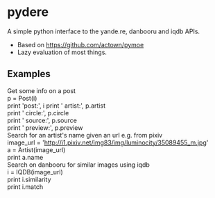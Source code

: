 pydere
======

A simple python interface to the yande.re, danbooru and iqdb APIs. 
  
- Based on https://github.com/actown/pymoe  
- Lazy evaluation of most things.  
  
Examples
--------
Get some info on a post  
    p = Post(i)  
    print 'post:', i
    print '    artist:', p.artist  
    print '    circle:', p.circle  
    print '    source:', p.source  
    print '    preview:', p.preview  
Search for an artist's name given an url e.g. from pixiv  
    image_url = 'http://i1.pixiv.net/img83/img/luminocity/35089455_m.jpg'  
    a = Artist(image_url)  
    print a.name  
Search on danbooru for similar images using iqdb  
    i = IQDB(image_url)  
    print i.similarity  
    print i.match  

